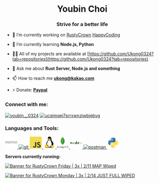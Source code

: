<h1 align="center">Youbin Choi</h1>
<h3 align="center">Strive for a better life</h3>

- 🔭 I’m currently working on [RustyCrown](https://discord.rustycrown.net) [HappyCoding](https://github.com/Happy-Coding-Team)

- 🌱 I’m currently learning **Node.js, Python**

- 👨‍💻 All of my projects are available at [https://github.com/Ukong0324?tab=repositories](https://github.com/Ukong0324?tab=repositories)

- 💬 Ask me about **Rust Server, Node.js and something**

- 📫 How to reach me **ukong@kakao.com**

- ⚡ Donate: **[Paypal](https://paypal.me/JasperXD)**

<h3 align="left">Connect with me:</h3>
<p align="left">
<a href="https://instagram.com/youbin._.0324" target="blank"><img align="center" src="https://raw.githubusercontent.com/rahuldkjain/github-profile-readme-generator/master/src/images/icons/Social/instagram.svg" alt="youbin._.0324" height="30" width="40" /></a>
<a href="https://www.youtube.com/channel/UCqImqeJ7SRrxWNZIWBJEBVg" target="blank"><img align="center" src="https://raw.githubusercontent.com/rahuldkjain/github-profile-readme-generator/master/src/images/icons/Social/youtube.svg" alt="ucqimqej7srrxwnziwbjebvg" height="30" width="40" /></a>
</p>

<h3 align="left">Languages and Tools:</h3>
<p align="left"> <a href="https://expressjs.com" target="_blank" rel="noreferrer"> <img src="https://raw.githubusercontent.com/devicons/devicon/master/icons/express/express-original-wordmark.svg" alt="express" width="40" height="40"/> </a> <a href="https://git-scm.com/" target="_blank" rel="noreferrer"> <img src="https://www.vectorlogo.zone/logos/git-scm/git-scm-icon.svg" alt="git" width="40" height="40"/> </a> <a href="https://developer.mozilla.org/en-US/docs/Web/JavaScript" target="_blank" rel="noreferrer"> <img src="https://raw.githubusercontent.com/devicons/devicon/master/icons/javascript/javascript-original.svg" alt="javascript" width="40" height="40"/> </a> <a href="https://www.linux.org/" target="_blank" rel="noreferrer"> <img src="https://raw.githubusercontent.com/devicons/devicon/master/icons/linux/linux-original.svg" alt="linux" width="40" height="40"/> </a> <a href="https://www.mongodb.com/" target="_blank" rel="noreferrer"> <img src="https://raw.githubusercontent.com/devicons/devicon/master/icons/mongodb/mongodb-original-wordmark.svg" alt="mongodb" width="40" height="40"/> </a> <a href="https://nodejs.org" target="_blank" rel="noreferrer"> <img src="https://raw.githubusercontent.com/devicons/devicon/master/icons/nodejs/nodejs-original-wordmark.svg" alt="nodejs" width="40" height="40"/> </a> <a href="https://postman.com" target="_blank" rel="noreferrer"> <img src="https://www.vectorlogo.zone/logos/getpostman/getpostman-icon.svg" alt="postman" width="40" height="40"/> </a> <a href="https://www.python.org" target="_blank" rel="noreferrer"> <img src="https://raw.githubusercontent.com/devicons/devicon/master/icons/python/python-original.svg" alt="python" width="40" height="40"/> </a> </p>

**Servers currently running:**

[![Banner for RustyCrown Friday | 3x | 2/11 MAP Wiped](https://cdn.battlemetrics.com/b/horizontal500x80px/13928574.png?foreground=%23EEEEEE&background=%23222222&lines=%23333333&linkColor=%231185ec&chartColor=%23FF0700)](https://www.battlemetrics.com/servers/rust/13928574)

[![Banner for RustyCrown Monday | 3x | 2/14 JUST FULL WIPED](https://cdn.battlemetrics.com/b/horizontal500x80px/14351362.png?foreground=%23EEEEEE&background=%23222222&lines=%23333333&linkColor=%231185ec&chartColor=%23FF0700)](https://www.battlemetrics.com/servers/rust/14351362)
